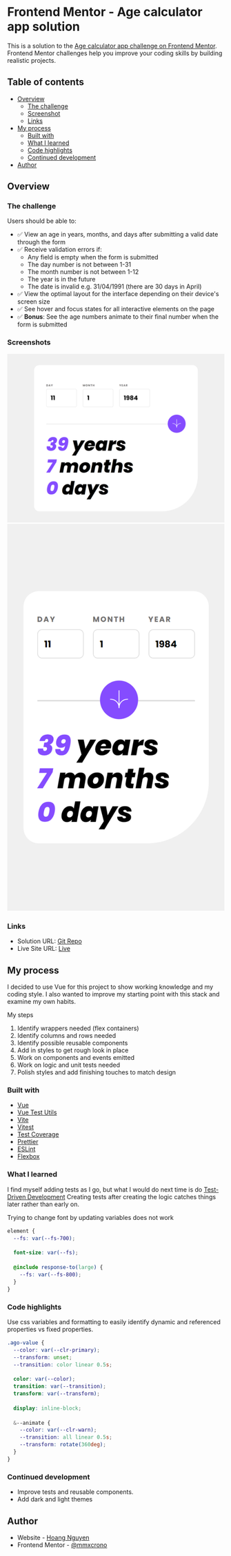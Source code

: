 # Frontend Mentor - Age calculator app solution

This is a solution to the [Age calculator app challenge on Frontend Mentor](https://www.frontendmentor.io/challenges/age-calculator-app-dF9DFFpj-Q). Frontend Mentor challenges help you improve your coding skills by building realistic projects.

## Table of contents

- [Overview](#overview)
  - [The challenge](#the-challenge)
  - [Screenshot](#screenshot)
  - [Links](#links)
- [My process](#my-process)
  - [Built with](#built-with)
  - [What I learned](#what-i-learned)
  - [Code highlights](#code-highlights)
  - [Continued development](#continued-development)
- [Author](#author)

## Overview

### The challenge

Users should be able to:

- ✅ View an age in years, months, and days after submitting a valid date through the form
- ✅ Receive validation errors if:
  - Any field is empty when the form is submitted
  - The day number is not between 1-31
  - The month number is not between 1-12
  - The year is in the future
  - The date is invalid e.g. 31/04/1991 (there are 30 days in April)
- ✅ View the optimal layout for the interface depending on their device's screen size
- ✅ See hover and focus states for all interactive elements on the page
- ✅ **Bonus**: See the age numbers animate to their final number when the form is submitted

### Screenshots

![Desktop](./desktop.png)
![Mobile](./mobile.png)

### Links

- Solution URL: [Git Repo](https://github.com/mmxcrono/age-calculator-app)
- Live Site URL: [Live](https://mmxcrono.github.io/age-calculator-app)

## My process

I decided to use Vue for this project to show working knowledge and my coding style.
I also wanted to improve my starting point with this stack and examine my own habits.

My steps

1. Identify wrappers needed (flex containers)
2. Identify columns and rows needed
3. Identify possible reusable components
4. Add in styles to get rough look in place
5. Work on components and events emitted
6. Work on logic and unit tests needed
7. Polish styles and add finishing touches to match design

### Built with

- [Vue](https://vuejs.org/)
- [Vue Test Utils](https://test-utils.vuejs.org/)
- [Vite](https://vitejs.dev/)
- [Vitest](https://vitest.dev/)
- [Test Coverage](https://vitest.dev/guide/coverage.html)
- [Prettier](https://prettier.io/)
- [ESLint](https://eslint.org/)
- [Flexbox](https://css-tricks.com/snippets/css/a-guide-to-flexbox/)

### What I learned

I find myself adding tests as I go, but what I would do next time is do [Test-Driven Development](https://staragile.com/blog/test-driven-development#:~:text=TDD%20in%20agile%20is%20a,coding%20phases%20of%20software%20development.)
Creating tests after creating the logic catches things later rather than early on.

Trying to change font by updating variables does not work

```scss
element {
  --fs: var(--fs-700);

  font-size: var(--fs);

  @include response-to(large) {
    --fs: var(--fs-800);
  }
}
```

### Code highlights

Use css variables and formatting to easily identify dynamic and referenced properties vs fixed properties.

```scss
.ago-value {
  --color: var(--clr-primary);
  --transform: unset;
  --transition: color linear 0.5s;

  color: var(--color);
  transition: var(--transition);
  transform: var(--transform);

  display: inline-block;

  &--animate {
    --color: var(--clr-warn);
    --transition: all linear 0.5s;
    --transform: rotate(360deg);
  }
}
```

### Continued development

- Improve tests and reusable components.
- Add dark and light themes

## Author

- Website - [Hoang Nguyen](https://mmxcrono.github.io)
- Frontend Mentor - [@mmxcrono](https://www.frontendmentor.io/profile/mmxcrono)

